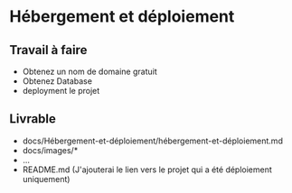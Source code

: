 # Hébergement et déploiement

## Travail à faire
- Obtenez un nom de domaine gratuit 
- Obtenez Database
- deployment le projet

## Livrable
- docs/Hébergement-et-déploiement/hébergement-et-déploiement.md
- docs/images/*
- ...
- README.md (J'ajouterai le lien vers le projet qui a été déploiement uniquement)